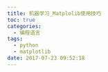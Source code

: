 ```yaml
---
title: 机器学习_Matplolib使用技巧
toc: true
categories:
  - 编程语言
tags:
  - python
  - matplotlib
date: 2017-07-23 09:52:18
---
```

